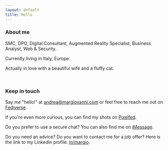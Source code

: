 ```yaml
---
layout: default
title: Hello
---
```


### About me

SMC, DPO, Digital Consultant, Augmented Reality Specialist, Business Analyst, Web & Security.

Currently living in Italy, Europe.

Actually in love with a beautiful wife and a fluffy cat.

<br />

### Keep in touch

Say me "hello!" at <a href="mailto:andrea@margiovanni.com">andrea@margiovanni.com</a> or feel free to reach me out on <a rel="me" href="https://words.margio.de/@andrea">Fediverse</a>.

If you're even more curious, you can find my shots on <a href="http://pixelfed.social/stramargio">Pixelfed</a>.

Do you prefer to use a secure chat? You can also find me on <a href="imessage://andrea@margiovanni.com">iMessage</a>.

Do you need an advice? Do you want to contact me for a job offer? Here is the link to my LinkedIn profile: <a href="http://linkedin.com/in/margio/">in/margio</a>.
